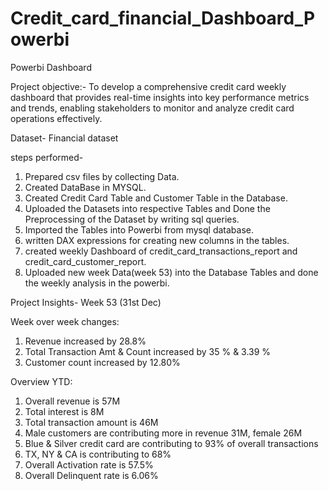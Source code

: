 # Credit_card_financial_Dashboard_Powerbi
Powerbi Dashboard

Project objective:- To develop a comprehensive credit  card weekly dashboard that  provides real-time insights into key  performance metrics and trends,  enabling stakeholders to monitor  and analyze credit card operations  effectively.

Dataset- Financial dataset

steps performed-
1) Prepared csv files by collecting Data.
2) Created DataBase in MYSQL.
3) Created Credit Card Table and Customer Table in the Database.
4) Uploaded the Datasets into respective Tables and Done the Preprocessing of the Dataset by writing sql queries.
5) Imported the Tables into Powerbi from mysql database.
6) written DAX expressions for creating new columns in the tables.
7) created weekly Dashboard of credit_card_transactions_report and credit_card_customer_report.
8) Uploaded new week Data(week 53) into the Database Tables and done the weekly analysis in the powerbi.



Project Insights- Week 53 (31st	Dec)


Week over week changes:


1) Revenue increased by 28.8%
2) Total Transaction Amt & Count increased by 35 % & 3.39 %
3) Customer count increased by 12.80%


Overview YTD:


1) Overall revenue is 57M
2) Total interest is 8M
3) Total transaction amount is 46M
4) Male customers are contributing more in revenue 31M, female 26M
5) Blue & Silver credit card are contributing to 93% of overall  transactions
6) TX, NY & CA is contributing to 68%
7) Overall Activation rate is 57.5%
8) Overall Delinquent rate is 6.06%

      
